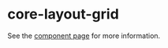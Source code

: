 core-layout-grid
================

See the [component page](http://polymer-project.org/docs/elements/core-elements.html#core-layout-grid) for more information.
